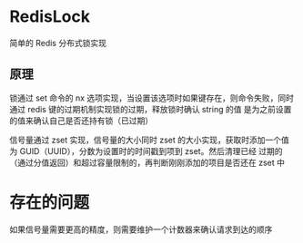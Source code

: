 # RedisLock

简单的 Redis 分布式锁实现


## 原理

锁通过 set 命令的 nx 选项实现，当设置该选项时如果键存在，则命令失败，同时通过 redis 键的过期机制实现锁的过期，释放锁时确认 string 的值
是为之前设置的值来确认自己是否还持有锁（已过期）

信号量通过 zset 实现，信号量的大小同时 zset 的大小实现，获取时添加一个值为 GUID（UUID），分数为设置时的时间戳到项到 zset。然后清理已经
过期的（通过分值返回）和超过容量限制的，再判断刚刚添加的项目是否还在 zset 中

# 存在的问题

如果信号量需要更高的精度，则需要维护一个计数器来确认请求到达的顺序
